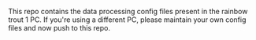 This repo contains the data processing config files present in the
rainbow trout 1 PC. If you're using a different PC, please maintain
your own config files and now push to this repo.